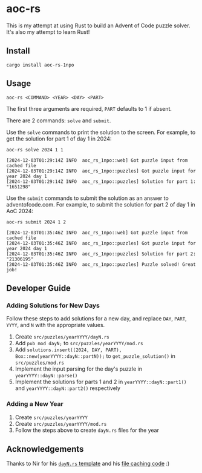 # aoc-rs
This is my attempt at using Rust to build an Advent of Code puzzle solver. It's also my attempt to learn Rust!

## Install
```console
cargo install aoc-rs-1npo
```

## Usage
```console
aoc-rs <COMMAND> <YEAR> <DAY> <PART>
```

The first three arguments are required, `PART` defaults to 1 if absent.

There are 2 commands: `solve` and `submit`.

Use the `solve` commands to print the solution to the screen. For example, to get the solution for part 1 of day 1 in 2024:

```console
aoc-rs solve 2024 1 1
```
```console
[2024-12-03T01:29:14Z INFO  aoc_rs_1npo::web] Got puzzle input from cached file
[2024-12-03T01:29:14Z INFO  aoc_rs_1npo::puzzles] Got puzzle input for year 2024 day 1
[2024-12-03T01:29:14Z INFO  aoc_rs_1npo::puzzles] Solution for part 1: "1651298"
```

Use the `submit` commands to submit the solution as an answer to adventofcode.com. For example, to submit the solution for part 2 of day 1 in AoC 2024:

```console
aoc-rs submit 2024 1 2
```
```console
[2024-12-03T01:35:46Z INFO  aoc_rs_1npo::web] Got puzzle input from cached file
[2024-12-03T01:35:46Z INFO  aoc_rs_1npo::puzzles] Got puzzle input for year 2024 day 1
[2024-12-03T01:35:46Z INFO  aoc_rs_1npo::puzzles] Solution for part 2: "21306195"
[2024-12-03T01:35:46Z INFO  aoc_rs_1npo::puzzles] Puzzle solved! Great job!
```

## Developer Guide

### Adding Solutions for New Days
Follow these steps to add solutions for a new day, and replace `DAY`, `PART`, `YYYY`, and `N` with the appropriate values.

1. Create `src/puzzles/yearYYYY/dayN.rs`
2. Add `pub mod dayN;` to `src/puzzles/yearYYYY/mod.rs`
3. Add `solutions.insert((2024, DAY, PART), Box::new(yearYYYY::dayN::partN));` to `get_puzzle_solution()` in `src/puzzles/mod.rs` 
4. Implement the input parsing for the day's puzzle in `yearYYYY::dayN::parse()`
5. Implement the solutions for parts 1 and 2 in `yearYYYY::dayN::part1()` and `yearYYYY::dayN::part2()` respectively

### Adding a New Year
1. Create `src/puzzles/yearYYYY`
2. Create `src/puzzles/yearYYYY/mod.rs`
3. Follow the steps above to create `dayN.rs` files for the year

## Acknowledgements
Thanks to Nir for his [`dayN.rs` template](https://github.com/quicknir/advent_rust/blob/main/advent_2023/src/bin/template.rs) and his [file caching code](https://github.com/quicknir/advent_rust/blob/e514ea70c66cb7359c00dbd8de0c1afe425d8aec/utils/src/file_utils.rs) :)